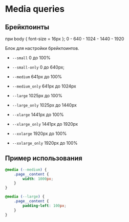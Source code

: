 # Media queries

## Брейкпоинты
при body { font-size = 16px };
0 - 640 - 1024 - 1440 - 1920

Блок для настройки брейкпоинтов.

- `--small`         0 до 100%
- `--small-only`    0 до 640px;

- `--medium`        641px до 100%
- `--medium_only`   641px до 1024px

- `--large`         1025px до 100%
- `--large_only`    1025px до 1440px

- `--xlarge`        1441px до 100%
- `--xlarge_only`   1441px до 1920px

- `--xxlarge`       1920px до 100%
- `--xxlarge_only`  1920px до 100%

## Пример использования

```css
@media (--medium) {
    .page__content {
        width: 1000px;
    }
}

@media (--large) {
    .page__content {
        padding-left: 100px;
    }
}
```
